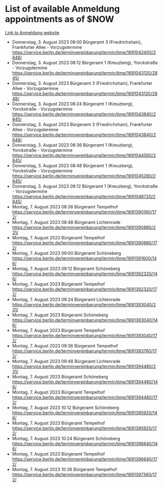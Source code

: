 # List of available Anmeldung appointments as of $NOW
[Link to Anmeldung website](https://service.berlin.de/terminvereinbarung/termin/tag.php?termin=1&anliegen[]=120686&dienstleisterlist=122210,122217,327316,122219,327312,122227,327314,122231,327346,122243,327348,122254,122252,329742,122260,329745,122262,329748,122271,327278,122273,327274,122277,327276,330436,122280,327294,122282,327290,122284,327292,122291,327270,122285,327266,122286,327264,122296,327268,150230,329760,122297,327286,122294,327284,122312,329763,122314,329775,122304,327330,122311,327334,122309,327332,317869,122281,327352,122279,329772,122283,122276,327324,122274,327326,122267,329766,122246,327318,122251,327320,122257,327322,122208,327298,122226,327300&herkunft=http%3A%2F%2Fservice.berlin.de%2Fdienstleistung%2F120686%2F)
- Donnerstag, 3. August 2023 08:00 Bürgeramt 3 (Friedrichshain), Frankfurter Allee - Vorzugstermine https://service.berlin.de/terminvereinbarung/termin/time/1691042400/2848/
- Donnerstag, 3. August 2023 08:12 Bürgeramt 1 (Kreuzberg), Yorckstraße - Vorzugstermine https://service.berlin.de/terminvereinbarung/termin/time/1691043120/2845/
- Donnerstag, 3. August 2023  Bürgeramt 3 (Friedrichshain), Frankfurter Allee - Vorzugstermine https://service.berlin.de/terminvereinbarung/termin/time/1691043120/2848/
- Donnerstag, 3. August 2023 08:24 Bürgeramt 1 (Kreuzberg), Yorckstraße - Vorzugstermine https://service.berlin.de/terminvereinbarung/termin/time/1691043840/2845/
- Donnerstag, 3. August 2023  Bürgeramt 3 (Friedrichshain), Frankfurter Allee - Vorzugstermine https://service.berlin.de/terminvereinbarung/termin/time/1691043840/2848/
- Donnerstag, 3. August 2023 08:36 Bürgeramt 1 (Kreuzberg), Yorckstraße - Vorzugstermine https://service.berlin.de/terminvereinbarung/termin/time/1691044560/2845/
- Donnerstag, 3. August 2023 08:48 Bürgeramt 1 (Kreuzberg), Yorckstraße - Vorzugstermine https://service.berlin.de/terminvereinbarung/termin/time/1691045280/2845/
- Donnerstag, 3. August 2023 09:12 Bürgeramt 1 (Kreuzberg), Yorckstraße - Vorzugstermine https://service.berlin.de/terminvereinbarung/termin/time/1691046720/2845/
- Montag, 7. August 2023 08:36 Bürgeramt Tempelhof https://service.berlin.de/terminvereinbarung/termin/time/1691390160/172/
- Montag, 7. August 2023 08:48 Bürgeramt Lichtenrade https://service.berlin.de/terminvereinbarung/termin/time/1691390880/231/
- Montag, 7. August 2023  Bürgeramt Tempelhof https://service.berlin.de/terminvereinbarung/termin/time/1691390880/172/
- Montag, 7. August 2023 09:00 Bürgeramt Schöneberg https://service.berlin.de/terminvereinbarung/termin/time/1691391600/146/
- Montag, 7. August 2023 09:12 Bürgeramt Schöneberg https://service.berlin.de/terminvereinbarung/termin/time/1691392320/146/
- Montag, 7. August 2023  Bürgeramt Tempelhof https://service.berlin.de/terminvereinbarung/termin/time/1691392320/172/
- Montag, 7. August 2023 09:24 Bürgeramt Lichtenrade https://service.berlin.de/terminvereinbarung/termin/time/1691393040/231/
- Montag, 7. August 2023  Bürgeramt Schöneberg https://service.berlin.de/terminvereinbarung/termin/time/1691393040/146/
- Montag, 7. August 2023  Bürgeramt Tempelhof https://service.berlin.de/terminvereinbarung/termin/time/1691393040/172/
- Montag, 7. August 2023 09:36 Bürgeramt Tempelhof https://service.berlin.de/terminvereinbarung/termin/time/1691393760/172/
- Montag, 7. August 2023 09:48 Bürgeramt Lichtenrade https://service.berlin.de/terminvereinbarung/termin/time/1691394480/231/
- Montag, 7. August 2023  Bürgeramt Schöneberg https://service.berlin.de/terminvereinbarung/termin/time/1691394480/146/
- Montag, 7. August 2023  Bürgeramt Tempelhof https://service.berlin.de/terminvereinbarung/termin/time/1691394480/172/
- Montag, 7. August 2023 10:12 Bürgeramt Schöneberg https://service.berlin.de/terminvereinbarung/termin/time/1691395920/146/
- Montag, 7. August 2023  Bürgeramt Tempelhof https://service.berlin.de/terminvereinbarung/termin/time/1691395920/172/
- Montag, 7. August 2023 10:24 Bürgeramt Schöneberg https://service.berlin.de/terminvereinbarung/termin/time/1691396640/146/
- Montag, 7. August 2023  Bürgeramt Tempelhof https://service.berlin.de/terminvereinbarung/termin/time/1691396640/172/
- Montag, 7. August 2023 10:36 Bürgeramt Tempelhof https://service.berlin.de/terminvereinbarung/termin/time/1691397360/172/
